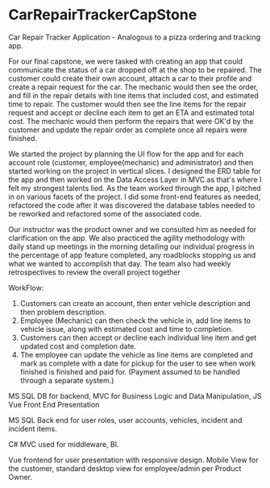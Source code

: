# CarRepairTrackerCapStone

Car Repair Tracker Application - Analogous to a pizza ordering and tracking app. 

For our final capstone, we were tasked with creating an app that could communicate the status of a car dropped off at the shop to be repaired. The customer could create their own account, attach a car to their profile and create a repair request for the car. The mechanic would then see the order, and fill in the repair details with line items that included cost, and estimated time to repair. The customer would then see the line items for the repair request and accept or decline each item to get an ETA and estimated total cost. The mechanic would then perform the repairs that were OK'd by the customer and update the repair order as complete once all repairs were finished.

We started the project by planning the UI flow for the app and for each account role (customer, employee(mechanic) and administrator) and then started working on the project in vertical slices. I designed the ERD table for the app and then worked on the Data Access Layer in MVC as that's where I felt my strongest talents lied. As the team worked through the app, I pitched in on various facets of the project. I did some front-end features as needed, refactored the code after it was discovered the database tables needed to be reworked and refactored some of the associated code.

Our instructor was the product owner and we consulted him as needed for clarification on the app. We also practiced the agility methodology with daily stand up meetings in the morning detailing our individual progress in the percentage of app feature completed, any roadblocks stopping us and what we wanted to accomplish that day. The team also had weekly retrospectives to review the overall project together

WorkFlow:
1) Customers can create an account, then enter vehicle description and then problem description. 
2) Employee (Mechanic) can then check the vehicle in, add line items to vehicle issue, along with estimated cost and time to completion.
3) Customers can then accept or decline each individual line item and get updated cost and completion date.
4) The employee can update the vehicle as line items are completed and mark as complete with a date for pickup for the user to see when work finished is finished and paid for. (Payment assumed to be handled through a separate system.)

MS SQL DB for backend, MVC for Business Logic and Data Manipulation, JS Vue Front End Presentation

MS SQL Back end for user roles, user accounts, vehicles, incident and incident items.

C# MVC used for middleware, BI.

Vue frontend for user presentation with responsive design. Mobile View for the customer, standard desktop view for employee/admin per Product Owner.
